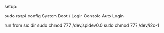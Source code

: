 setup:

sudo raspi-config
System
Boot / Login
Console Auto Login

run from src dir
sudo chmod 777 /dev/spidev0.0
sudo chmod 777 /dev/i2c-1
